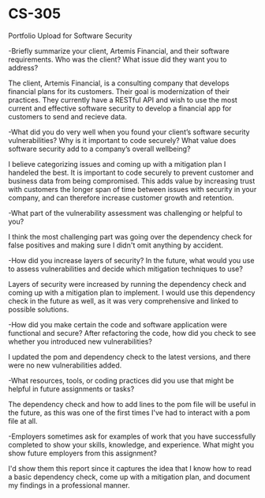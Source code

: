 # CS-305
Portfolio Upload for Software Security



-Briefly summarize your client, Artemis Financial, and their software requirements. Who was the client? What issue did they want you to address?

The client, Artemis Financial, is a consulting company that develops financial plans for its customers. Their goal is modernization of their practices. They currently have a RESTful API and wish to use the most current and effective software security to develop a financial app for customers to send and recieve data.
    
-What did you do very well when you found your client’s software security vulnerabilities? Why is it important to code securely? What value does software security add to a company’s overall wellbeing?

I believe categorizing issues and coming up with a mitigation plan I handeled the best. It is important to code securely to prevent customer and business data from being compromised. This adds value by increasing trust with customers the longer span of time between issues with security in your company, and can therefore increase customer growth and retention. 
    
-What part of the vulnerability assessment was challenging or helpful to you?

I think the most challenging part was going over the dependency check for false positives and making sure I didn't omit anything by accident.
    
-How did you increase layers of security? In the future, what would you use to assess vulnerabilities and decide which mitigation techniques to use?

Layers of security were increased by running the dependency check and coming up with a mitigation plan to implement. I would use this dependency check in the future as well, as it was very comprehensive and linked to possible solutions.
    
-How did you make certain the code and software application were functional and secure? After refactoring the code, how did you check to see whether you introduced new vulnerabilities?

I updated the pom and dependency check to the latest versions, and there were no new vulnerabilities added.
    
-What resources, tools, or coding practices did you use that might be helpful in future assignments or tasks?

The dependency check and how to add lines to the pom file will be useful in the future, as this was one of the first times I've had to interact with a pom file at all.
    
-Employers sometimes ask for examples of work that you have successfully completed to show your skills, knowledge, and experience. What might you show future employers from this assignment?

I'd show them this report since it captures the idea that I know how to read a basic dependency check, come up with a mitigation plan, and document my findings in a professional manner.
